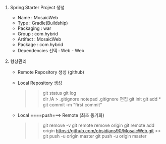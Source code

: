 1. Spring Starter Project 생성

   - Name : MosaicWeb
   - Type : Gradle(Buildship)
   - Packaging : war
   - Group : com.hybrid
   - Artifact : MosaicWeb
   - Package : com.hybrid
   - Dependencies 선택 : Web - Web
2. 형상관리

   - Remote Repository 생성 (github)
   - Local Repository 생성
   
      >> git status
      >> git log   	
      >> dir /A > .gitignore
      >> notepad .gitignore 편집
      >> git init
      >> git add *
      >> git commit -m "first commit" 
   - Local ====push===> Remote (최초 동기화)
   
      >> git remove -v
      >> git remote remove origin
      >> git remote add origin https://github.com/obsidians90/MosaicWeb.git >> git push -u origin master
      >> git push -u origin master
   